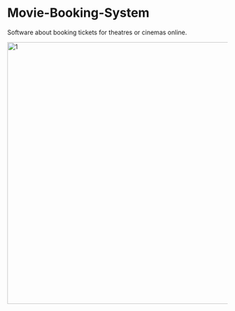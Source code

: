 # Movie-Booking-System
Software about booking tickets for theatres or cinemas online.

<img width="598" alt="1" src="https://user-images.githubusercontent.com/16197563/31713448-f46d8cd6-b406-11e7-995d-bd8004a9cbb6.png">

